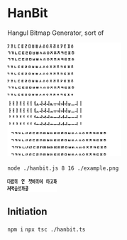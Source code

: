 # HanBit

Hangul Bitmap Generator, sort of

![Source image](example.png)

`node ./hanbit.js 8 16 ./example.png`

![Exported](example-output.png)

## Initiation

`npm i`
`npx tsc ./hanbit.ts`
